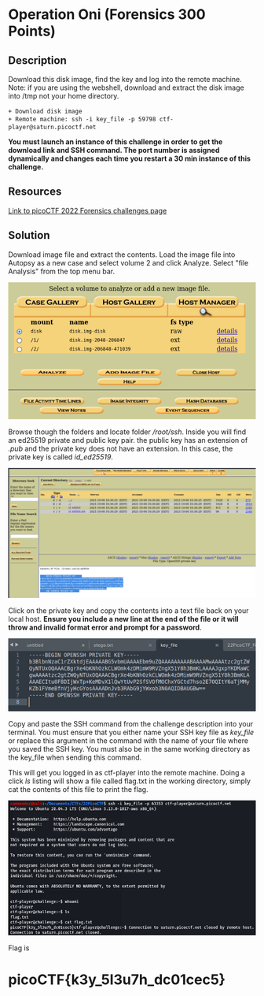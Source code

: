 # Operation Oni (Forensics 300 Points) 

## Description

Download this disk image, find the key and log into the remote machine. Note: if you are using the webshell, download and extract the disk image into /tmp not your home directory.

    + Download disk image
    + Remote machine: ssh -i key_file -p 59798 ctf-player@saturn.picoctf.net

**You must launch an instance of this challenge in order to get the download link and SSH command. The port number is assigned dynamically and changes each time you restart a 30 min instance of this challenge.**

## Resources

[Link to picoCTF 2022 Forensics challenges page](https://play.picoctf.org/practice?category=4&originalEvent=70&page=1&solved=0)

## Solution

Download image file and extract the contents. 
Load the image file into Autopsy as a new case and select volume 2 and click Analyze. Select "file Analysis" from the top menu bar. 

<p align="center"><img src="_images/1_autopsy.png"></p>

Browse though the folders and locate folder */root/ssh*. Inside you will find an ed25519 private and public key pair. the public key has an extension of *.pub* and the private key does not have an extension. In this case, the private key is called *id_ed25519*.

<p align="center"><img src="_images/3.png"></p>

Click on the private key and copy the contents into a text file back on your local host. **Ensure you include a new line at the end of the file or it will throw and invalid format error and prompt for a password**. 

<p align="center"><img src="_images/key_file.png"></p>

Copy and paste the SSH command from the challenge description into your terminal. You must ensure that you either name your SSH key file as *key_file* or replace this argument in the command with the name of your file where you saved the SSH key. You must also be in the same working directory as the key_file when sending this command. 

This will get you logged in as ctf-player into the remote machine. Doing a click *ls* listing will show a file called flag.txt in the working directory, simply cat the contents of this file to print the flag.

<p align="center"><img src="_images/flag.png"></p>

Flag is

# picoCTF{k3y_5l3u7h_dc01cec5}
